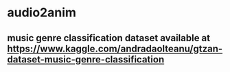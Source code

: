 # audio2anim

## music genre classification dataset available at https://www.kaggle.com/andradaolteanu/gtzan-dataset-music-genre-classification

